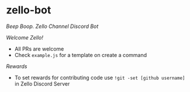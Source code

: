 # zello-bot
*Beep Boop. Zello Channel Discord Bot*

*Welcome Zello!*
* All PRs are welcome
* Check ```example.js``` for a template on create a command

*Rewards*
* To set rewards for contributing code use ```!git -set [github username]``` in Zello Discord Server
